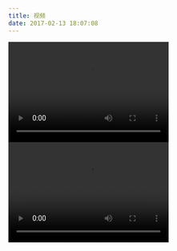 ```yaml
---
title: 视频
date: 2017-02-13 18:07:08
---
```


<video width="320" height="200" controls>
<source src="http://7xoxmg.com1.z0.glb.clouddn.com/%E7%BB%93%E5%A9%9A%E5%85%B8%E7%A4%BC-travel.mp4">
</video>

<video width="320" height="200" controls>
<source src="http://7xoxmg.com1.z0.glb.clouddn.com/%E7%BB%93%E5%A9%9A%E5%85%B8%E7%A4%BC-wedding.mp4">
</video>